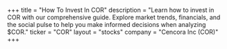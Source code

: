 +++
title = "How To Invest In COR"
description = "Learn how to invest in COR with our comprehensive guide. Explore market trends, financials, and the social pulse to help you make informed decisions when analyzing $COR."
ticker = "COR"
layout = "stocks"
company = "Cencora Inc (COR)"
+++

